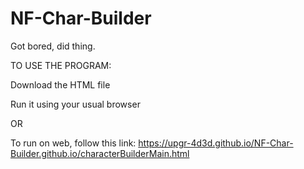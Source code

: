 # NF-Char-Builder
Got bored, did thing.

TO USE THE PROGRAM: 

Download the HTML file 

Run it using your usual browser 

OR

To run on web, follow this link:
https://upgr-4d3d.github.io/NF-Char-Builder.github.io/characterBuilderMain.html

